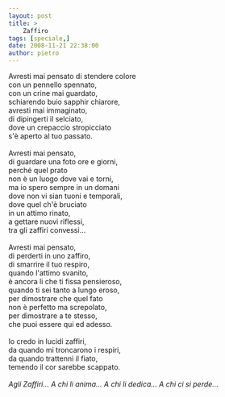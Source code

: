 ```yaml
---
layout: post
title: >
    Zaffiro
tags: [speciale,]
date: 2008-11-21 22:38:00
author: pietro
---
```

Avresti mai pensato di stendere colore<br/>con un pennello spennato,<br/>con un crine mai guardato,<br/>schiarendo buio sapphir chiarore,<br/>avresti mai immaginato,<br/>di dipingerti il selciato,<br/>dove un crepaccio stropicciato<br/>s'è aperto al tuo passato.<br/><br/>Avresti mai pensato,<br/>di guardare una foto ore e giorni,<br/>perché quel prato<br/>non è un luogo dove vai e torni,<br/>ma io spero sempre in un domani<br/>dove non vi sian tuoni e temporali,<br/>dove quel ch'è bruciato<br/>in un attimo rinato,<br/>a gettare nuovi riflessi,<br/>tra gli zaffiri convessi...<br/><br/>Avresti mai pensato,<br/>di perderti in uno zaffiro,<br/>di smarrire il tuo respiro,<br/>quando l'attimo svanito,<br/>è ancora li che ti fissa pensieroso,<br/>quando ti sei tanto a lungo eroso,<br/>per dimostrare che quel fato<br/>non è perfetto ma screpolato,<br/>per dimostrare a te stesso,<br/>che puoi essere qui ed adesso.<br/><br/>Io credo in lucidi zaffiri,<br/>da quando mi troncarono i respiri,<br/>da quando trattenni il fiato,<br/>temendo il cor sarebbe scappato.<br/><br/><span style="font-style: italic">Agli Zaffiri... A chi li anima... A chi li dedica... A chi ci si perde...</span>
